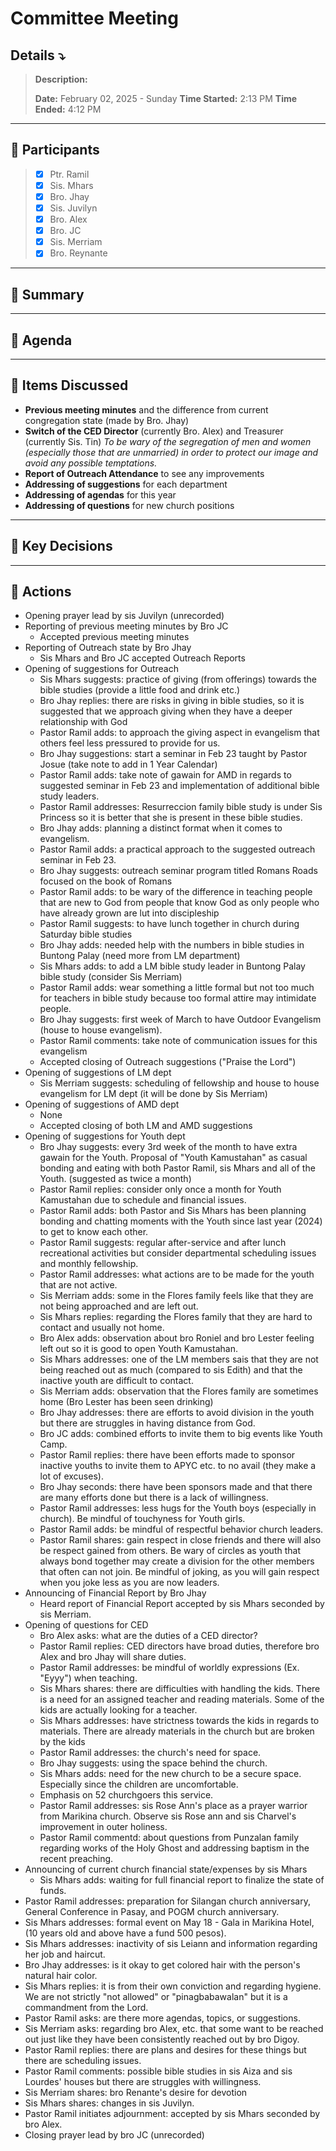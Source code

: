 # Committee Meeting
## Details ⤵️
> **Description:** 
> 
> **Date:** February 02, 2025 - Sunday
> **Time Started:** 2:13 PM 
> **Time Ended:** 4:12 PM
***
## 📌 Participants
> - [x] Ptr. Ramil
> - [x] Sis. Mhars
> - [x] Bro. Jhay
> - [x] Sis. Juvilyn
> - [x] Bro. Alex
> - [x] Bro. JC
> - [x] Sis. Merriam
> - [x] Bro. Reynante

***
## 📌 Summary

***
## 📌 Agenda

***
## 📌 Items Discussed
- **Previous meeting minutes** and the difference from current congregation state (made by Bro. Jhay)
- **Switch of the CED Director** (currently Bro. Alex) and Treasurer (currently Sis. Tin)
	*To be wary of the segregation of men and women (especially those that are unmarried) in order to protect our image and avoid any possible temptations.*
- **Report of Outreach Attendance** to see any improvements
- **Addressing of suggestions** for each department
- **Addressing of agendas** for this year
- **Addressing of questions** for new church positions

***
## 📌 Key Decisions


***
## 📌 Actions
- Opening prayer lead by sis Juvilyn (unrecorded)
- Reporting of previous meeting minutes by Bro JC
	- Accepted previous meeting minutes
- Reporting of Outreach state by Bro Jhay
	- Sis Mhars and Bro JC accepted Outreach Reports
- Opening of suggestions for Outreach
	- Sis Mhars suggests: practice of giving (from offerings) towards the bible studies (provide a little food and drink etc.)
	- Bro Jhay replies: there are risks in giving in bible studies, so it is suggested that we approach giving when they have a deeper relationship with God
	- Pastor Ramil adds: to approach the giving aspect in evangelism that others feel less pressured to provide for us.
	- Bro Jhay suggestions: start a seminar in Feb 23 taught by Pastor Josue (take note to add in 1 Year Calendar)
	- Pastor Ramil adds: take note of gawain for AMD in regards to suggested seminar in Feb 23 and implementation of additional bible study leaders.
	- Pastor Ramil addresses: Resurreccion family bible study is under Sis Princess so it is better that she is present in these bible studies.
	- Bro Jhay adds: planning a distinct format when it comes to evangelism.
	- Pastor Ramil adds: a practical approach to the suggested outreach seminar in Feb 23.
	- Bro Jhay suggests: outreach seminar program titled Romans Roads focused on the book of Romans
	- Pastor Ramil adds: to be wary of the difference in teaching people that are new to God from people that know God as only people who have already grown are lut into discipleship
	- Pastor Ramil suggests: to have lunch together in church during Saturday bible studies
	- Bro Jhay adds: needed help with the numbers in bible studies in Buntong Palay (need more from LM department)
	- Sis Mhars adds: to add a LM bible study leader in Buntong Palay bible study (consider Sis Merriam)
	- Pastor Ramil adds: wear something a little formal but not too much for teachers in bible study because too formal attire may intimidate people.
	- Bro Jhay suggests: first week of March to have Outdoor Evangelism (house to house evangelism).
	- Pastor Ramil comments: take note of communication issues for this evangelism
	- Accepted closing of Outreach suggestions ("Praise the Lord")
- Opening of suggestions of LM dept
	- Sis Merriam suggests: scheduling of fellowship and house to house evangelism for LM dept (it will be done by Sis Merriam)
- Opening of suggestions of AMD dept
	- None
	- Accepted closing of both LM and AMD suggestions
- Opening of suggestions for Youth dept
	- Bro Jhay suggests: every 3rd week of the month to have extra gawain for the Youth. Proposal of "Youth Kamustahan" as casual bonding and eating with both Pastor Ramil, sis Mhars and all of the Youth. (suggested as twice a month)
	- Pastor Ramil replies: consider only once a month for Youth Kamustahan due to schedule and financial issues.
	- Pastor Ramil adds: both Pastor and Sis Mhars has been planning bonding and chatting moments with the Youth since last year (2024) to get to know each other.
	- Pastor Ramil suggests: regular after-service and after lunch recreational activities but consider departmental scheduling issues and monthly fellowship.
	- Pastor Ramil addresses: what actions are to be made for the youth that are not active.
	- Sis Merriam adds: some in the Flores family feels like that they are not being approached and are left out.
	- Sis Mhars replies: regarding the Flores family that they are hard to contact and usually not home.
	- Bro Alex adds: observation about bro Roniel and bro Lester feeling left out so it is good to open Youth Kamustahan.
	- Sis Mhars addresses: one of the LM members sais that they are not being reached out as much (compared to sis Edith) and that the inactive youth are difficult to contact.
	- Sis Merriam adds: observation that the Flores family are sometimes home (Bro Lester has been seen drinking)
	- Bro Jhay addresses: there are efforts to avoid division in the youth but there are struggles in having distance from God.
	- Bro JC adds: combined efforts to invite them to big events like Youth Camp.
	- Pastor Ramil replies: there have been efforts made to sponsor inactive youths to invite them to APYC etc. to no avail (they make a lot of excuses).
	- Bro Jhay seconds: there have been sponsors made and that there are many efforts done but there is a lack of willingness.
	- Pastor Ramil addresses: less hugs for the Youth boys (especially in church). Be mindful of touchyness for Youth girls.
	- Pastor Ramil adds: be mindful of respectful behavior church leaders. 
	- Pastor Ramil shares: gain respect in close friends and there will also be respect gained from others. Be wary of circles as youth that always bond together may create a division for the other members that often can not join. Be mindful of joking, as you will gain respect when you joke less as you are now leaders.
- Announcing of Financial Report by Bro Jhay
	- Heard report of Financial Report accepted by sis Mhars seconded by sis Merriam.
- Opening of questions for CED
	- Bro Alex asks: what are the duties of a CED director?
	- Pastor Ramil replies: CED directors have broad duties, therefore bro Alex and bro Jhay will share duties.
	- Pastor Ramil addresses: be mindful of worldly expressions (Ex. "Eyyy") when teaching.
	- Sis Mhars shares: there are difficulties with handling the kids. There is a need for an assigned teacher and reading materials. Some of the kids are actually looking for a teacher.
	- Sis Mhars addresses: have strictness towards the kids in regards to materials. There are already materials in the church but are broken by the kids
	- Pastor Ramil addresses: the church's need for space.
	- Bro Jhay suggests: using the space behind the church.
	- Sis Mhars adds: need for the new church to be a secure space. Especially since the children are uncomfortable.
	- Emphasis on 52 churchgoers this service.
	- Pastor Ramil addresses: sis Rose Ann's place as a prayer warrior from Marikina church. Observe sis Rose ann and sis Charvel's improvement in outer holiness.
	- Pastor Ramil commentd: about questions from Punzalan family regarding works of the Holy Ghost and addressing baptism in the recent preaching.
- Announcing of current church financial state/expenses by sis Mhars
	- Sis Mhars adds: waiting for full financial report to finalize the state of funds.
- Pastor Ramil addresses: preparation for Silangan church anniversary, General Conference in Pasay, and POGM church anniversary.
- Sis Mhars addresses: formal event on May 18 - Gala in Marikina Hotel, (10 years old and above have a fund 500 pesos).
- Sis Mhars addresses: inactivity of sis Leiann and information regarding her job and haircut. 
- Bro Jhay addresses: is it okay to get colored hair with the person's natural hair color.
- Sis Mhars replies: it is from their own conviction and regarding hygiene. We are not strictly "not allowed" or "pinagbabawalan" but it is a commandment from the Lord.
- Pastor Ramil asks: are there more agendas, topics, or suggestions.
- Sis Merriam asks: regarding bro Alex, etc. that some want to be reached out just like they have been consistently reached out by bro Digoy.
- Pastor Ramil replies: there are plans and desires for these things but there are scheduling issues.
- Pastor Ramil comments: possible bible studies in sis Aiza and sis Lourdes' houses but there are struggles with willingness.
- Sis Merriam shares: bro Renante's desire for devotion
- Sis Mhars shares: changes in sis Juvilyn.
- Pastor Ramil initiates adjournment: accepted by sis Mhars seconded by bro Alex.
- Closing prayer lead by bro JC (unrecorded)
